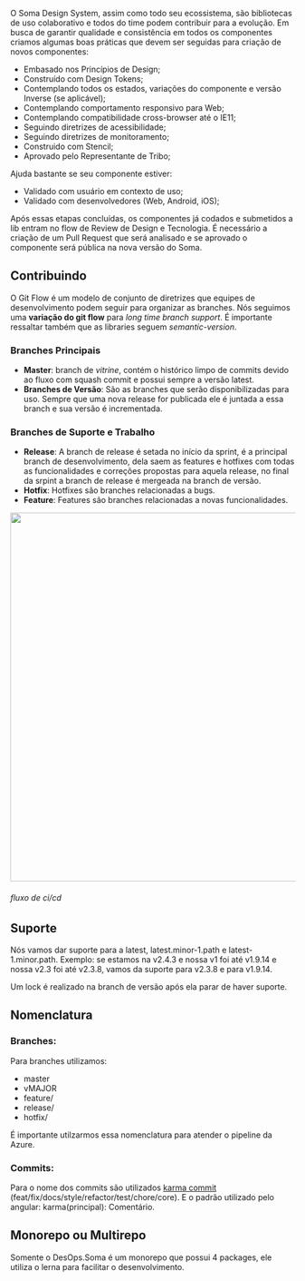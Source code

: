 O Soma Design System, assim como todo seu ecossistema, são bibliotecas de uso colaborativo e todos do time podem contribuir para a evolução. Em busca de garantir qualidade e consistência em todos os componentes criamos algumas boas práticas que devem ser seguidas para criação de novos componentes:

* Embasado nos Princípios de Design;
* Construído com Design Tokens;
* Contemplando todos os estados, variações do componente e versão Inverse (se aplicável);
* Contemplando comportamento responsivo para Web;
* Contemplando compatibilidade cross-browser até o IE11;
* Seguindo diretrizes de acessibilidade;
* Seguindo diretrizes de monitoramento;
* Construido com Stencil;
* Aprovado pelo Representante de Tribo;

Ajuda bastante se seu componente estiver:

* Validado com usuário em contexto de uso;
* Validado com desenvolvedores (Web, Android, iOS);

Após essas etapas concluídas, os componentes já codados e submetidos a lib entram no flow de Review de Design e Tecnologia. É necessário a criação de um Pull Request que será analisado e se aprovado o componente será pública na nova versão do Soma.

## Contribuindo

O Git Flow é um modelo de conjunto de diretrizes que equipes de desenvolvimento podem seguir para organizar as branches. Nós seguimos uma **variação do git flow** para *long time branch support*. É importante ressaltar também que as libraries seguem *semantic-version*.

### Branches Principais
- **Master**: branch de *vitrine*, contém o histórico limpo de commits devido ao fluxo com squash commit e possui sempre a versão latest.
- **Branches de Versão**: São as branches que serão disponibilizadas para uso. Sempre que uma nova release for publicada ele é juntada a essa branch e sua versão é incrementada.

### Branches de Suporte e Trabalho
- **Release**: A branch de release é setada no início da sprint, é a principal branch de desenvolvimento, dela saem as features e hotfixes com todas as funcionalidades e correções propostas para aquela release, no final da srpint a branch de release é mergeada na branch de versão.
- **Hotfix**: Hotfixes são branches relacionadas a bugs.
- **Feature**: Features são branches relacionadas a novas funcionalidades.

<img src="./flow.svg" style="width: 650px">
<h6>fluxo de ci/cd</h6>

## Suporte

Nós vamos dar suporte para a latest, latest.minor-1.path e latest-1.minor.path. Exemplo: se estamos na v2.4.3 e nossa v1 foi até v1.9.14 e nossa v2.3 foi até v2.3.8, vamos da suporte para v2.3.8 e para v1.9.14.

Um lock é realizado na branch de versão após ela parar de haver suporte.

## Nomenclatura

### Branches:

Para branches utilizamos:

* master
* vMAJOR
* feature/
* release/
* hotfix/

É importante utilzarmos essa nomenclatura para atender o pipeline da Azure.

### Commits:

Para o nome dos commits são utilizados [karma commit](http://karma-runner.github.io/4.0/dev/git-commit-msg.html) (feat/fix/docs/style/refactor/test/chore/core). E o padrão utilizado pelo angular:
karma(principal): Comentário.


## Monorepo ou Multirepo

Somente o DesOps.Soma é um monorepo que possui 4 packages, ele utiliza o lerna para facilitar o desenvolvimento.